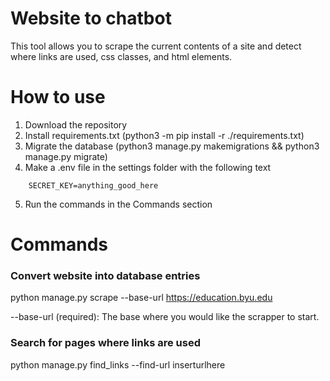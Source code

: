 
# Website to chatbot
This tool allows you to scrape the current contents of a site and detect where links are used, css classes, and html elements.

# How to use
1. Download the repository
2. Install requirements.txt (python3 -m pip install -r ./requirements.txt)
3. Migrate the database (python3 manage.py makemigrations && python3 manage.py migrate)
4. Make a .env file in the settings folder with the following text
```
    SECRET_KEY=anything_good_here
```
5. Run the commands in the Commands section

# Commands
### Convert website into database entries

python manage.py scrape --base-url https://education.byu.edu

--base-url (required): The base where you would like the scrapper to start.

### Search for pages where links are used
python manage.py find_links --find-url inserturlhere
